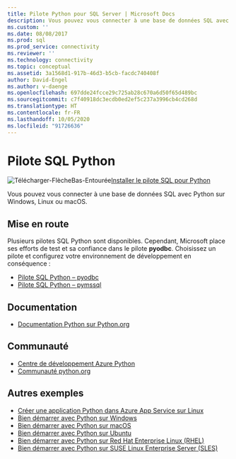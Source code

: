 ```yaml
---
title: Pilote Python pour SQL Server | Microsoft Docs
description: Vous pouvez vous connecter à une base de données SQL avec Python sur Windows, Linux ou macOS.
ms.custom: ''
ms.date: 08/08/2017
ms.prod: sql
ms.prod_service: connectivity
ms.reviewer: ''
ms.technology: connectivity
ms.topic: conceptual
ms.assetid: 3a1568d1-917b-46d3-b5cb-facdc740408f
author: David-Engel
ms.author: v-daenge
ms.openlocfilehash: 697dde24fcce29c725ab28c670a6d50f65d489bc
ms.sourcegitcommit: c7f40918dc3ecdb0ed2ef5c237a3996cb4cd268d
ms.translationtype: HT
ms.contentlocale: fr-FR
ms.lasthandoff: 10/05/2020
ms.locfileid: "91726636"
---
```

# <a name="python-sql-driver"></a>Pilote SQL Python

![Télécharger-FlècheBas-Entourée](../../ssms/media/download-icon.png)[Installer le pilote SQL pour Python](../sql-connection-libraries.md#anchor-20-drivers-relational-access)

Vous pouvez vous connecter à une base de données SQL avec Python sur Windows, Linux ou macOS.  
  
## <a name="getting-started"></a>Mise en route  
Plusieurs pilotes SQL Python sont disponibles. Cependant, Microsoft place ses efforts de test et sa confiance dans le pilote **pyodbc**. Choisissez un pilote et configurez votre environnement de développement en conséquence :
* [Pilote SQL Python – pyodbc](pyodbc/python-sql-driver-pyodbc.md)
* [Pilote SQL Python – pymssql](pymssql/python-sql-driver-pymssql.md)
  
## <a name="documentation"></a>Documentation  
* [Documentation Python sur Python.org](https://www.python.org/doc/)  
  
## <a name="community"></a>Communauté  
* [Centre de développement Azure Python](https://azure.microsoft.com/develop/python/)  
* [Communauté python.org](https://www.python.org/community/)  
  
## <a name="more-samples"></a>Autres exemples  
* [Créer une application Python dans Azure App Service sur Linux](/azure/app-service/containers/quickstart-python?tabs=bash)
* [Bien démarrer avec Python sur Windows](https://www.microsoft.com/sql-server/developer-get-started/python/windows/)
* [Bien démarrer avec Python sur macOS](https://www.microsoft.com/sql-server/developer-get-started/python/mac/)
* [Bien démarrer avec Python sur Ubuntu](https://www.microsoft.com/sql-server/developer-get-started/python/ubuntu/)
* [Bien démarrer avec Python sur Red Hat Enterprise Linux (RHEL)](https://www.microsoft.com/sql-server/developer-get-started/python/rhel/)
* [Bien démarrer avec Python sur SUSE Linux Enterprise Server (SLES)](https://www.microsoft.com/sql-server/developer-get-started/python/sles/)